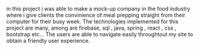 in this project i was able to make a mock-up company in the food industry where i give clients the convinience of meal prepping straight from their computer for their busy week. The technologies implemented for this project are many, among are firebase, sql , java, spring , react , css , bootstrap etc... The users are able to navigate easily throughtout my site to obtain a friendly user experience.